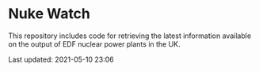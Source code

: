# Nuke Watch

This repository includes code for retrieving the latest information available on the output of EDF nuclear power plants in the UK.

Last updated: 2021-05-10 23:06